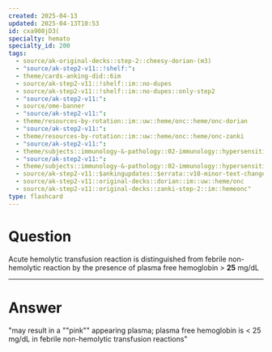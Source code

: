 ```yaml
---
created: 2025-04-13
updated: 2025-04-13T10:53
id: cxa908jD3(
specialty: hemato
specialty_id: 200
tags:
  - source/ak-original-decks::step-2::cheesy-dorian-(m3)
  - "source/ak-step2-v11::!shelf:": 
  - theme/cards-anking-did::6im
  - source/ak-step2-v11::!shelf::im::no-dupes
  - source/ak-step2-v11::!shelf::im::no-dupes::only-step2
  - "source/ak-step2-v11:": 
  - source/ome-banner
  - "source/ak-step2-v11:": 
  - theme/resources-by-rotation::im::uw::heme/onc::heme/onc-dorian
  - "source/ak-step2-v11:": 
  - theme/resources-by-rotation::im::uw::heme/onc::heme/onc-zanki
  - "source/ak-step2-v11:": 
  - theme/subjects::immunology-&-pathology::02-immunology::hypersensitivity::transfusion-reaction
  - "source/ak-step2-v11:": 
  - theme/subjects::immunology-&-pathology::02-immunology::hypersensitivity::transfusion-reaction::acute-hemolytic-transfusion-reaction
  - source/ak-step2-v11::$ankingupdates::$errata::v10-minor-text-changes
  - source/ak-step2-v11::original-decks::dorian::im::uw::heme/onc
  - source/ak-step2-v11::original-decks::zanki-step-2::im::hemeonc"
type: flashcard
---
```


# Question
Acute hemolytic transfusion reaction is distinguished from febrile non-hemolytic reaction by the presence of plasma free hemoglobin > **25** mg/dL

---

# Answer
"may result in a ""pink"" appearing plasma; plasma free hemoglobin is < 25 mg/dL in febrile non-hemolytic transfusion reactions"